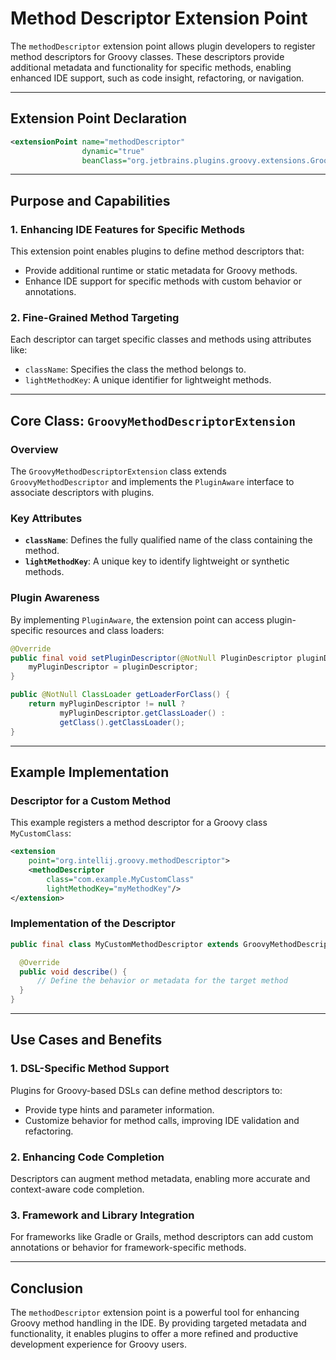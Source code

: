 # Method Descriptor Extension Point

The `methodDescriptor` extension point allows plugin developers to register method descriptors for Groovy classes. These descriptors provide additional metadata and functionality for specific methods, enabling enhanced IDE support, such as code insight, refactoring, or navigation.

---

## Extension Point Declaration

```xml
<extensionPoint name="methodDescriptor"
                dynamic="true"
                beanClass="org.jetbrains.plugins.groovy.extensions.GroovyMethodDescriptorExtension"/>
```

---

## Purpose and Capabilities

### **1. Enhancing IDE Features for Specific Methods**
This extension point enables plugins to define method descriptors that:

- Provide additional runtime or static metadata for Groovy methods.
- Enhance IDE support for specific methods with custom behavior or annotations.

### **2. Fine-Grained Method Targeting**
Each descriptor can target specific classes and methods using attributes like:

- `className`: Specifies the class the method belongs to.
- `lightMethodKey`: A unique identifier for lightweight methods.

---

## Core Class: `GroovyMethodDescriptorExtension`

### Overview
The `GroovyMethodDescriptorExtension` class extends `GroovyMethodDescriptor` and implements the `PluginAware` interface to associate descriptors with plugins.

### Key Attributes

- **`className`**: Defines the fully qualified name of the class containing the method.
- **`lightMethodKey`**: A unique key to identify lightweight or synthetic methods.

### Plugin Awareness
By implementing `PluginAware`, the extension point can access plugin-specific resources and class loaders:

```java
@Override
public final void setPluginDescriptor(@NotNull PluginDescriptor pluginDescriptor) {
    myPluginDescriptor = pluginDescriptor;
}

public @NotNull ClassLoader getLoaderForClass() {
    return myPluginDescriptor != null ?
           myPluginDescriptor.getClassLoader() :
           getClass().getClassLoader();
}
```

---

## Example Implementation

### Descriptor for a Custom Method
This example registers a method descriptor for a Groovy class `MyCustomClass`:

```xml
<extension
    point="org.intellij.groovy.methodDescriptor">
    <methodDescriptor
        class="com.example.MyCustomClass"
        lightMethodKey="myMethodKey"/>
</extension>
```

### Implementation of the Descriptor

```java
public final class MyCustomMethodDescriptor extends GroovyMethodDescriptorExtension {

  @Override
  public void describe() {
      // Define the behavior or metadata for the target method
  }
}
```

---

## Use Cases and Benefits

### **1. DSL-Specific Method Support**
Plugins for Groovy-based DSLs can define method descriptors to:

- Provide type hints and parameter information.
- Customize behavior for method calls, improving IDE validation and refactoring.

### **2. Enhancing Code Completion**
Descriptors can augment method metadata, enabling more accurate and context-aware code completion.

### **3. Framework and Library Integration**
For frameworks like Gradle or Grails, method descriptors can add custom annotations or behavior for framework-specific methods.

---

## Conclusion
The `methodDescriptor` extension point is a powerful tool for enhancing Groovy method handling in the IDE. By providing targeted metadata and functionality, it enables plugins to offer a more refined and productive development experience for Groovy users.


